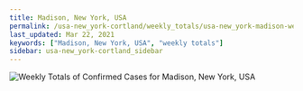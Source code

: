 ```yaml
---
title: Madison, New York, USA
permalink: /usa-new_york-cortland/weekly_totals/usa-new_york-madison-weekly_totals.html
last_updated: Mar 22, 2021
keywords: ["Madison, New York, USA", "weekly totals"]
sidebar: usa-new_york-cortland_sidebar
---
```


![Weekly Totals of Confirmed Cases for Madison, New York, USA](/covid_tracker/images/graphs/usa-new_york-madison-weekly_totals_graph.png)
